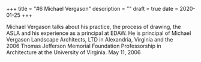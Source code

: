 +++
title = "#6 Michael Vergason"
description = ""
draft = true
date = 2020-01-25
+++

Michael Vergason talks about his practice, the process of drawing, the ASLA and his experience as a principal at EDAW. He is principal of Michael Vergason Landscape Architects, LTD in Alexandria, Virginia and the 2006 Thomas Jefferson Memorial Foundation Professorship in Architecture at the University of Virginia. May 11, 2006
